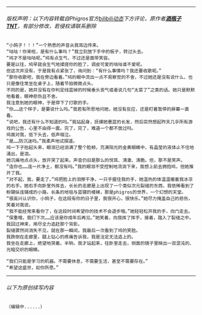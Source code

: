 ------
###### 版权声明：以下内容转载自Phigros官方[bilibili动态](https://t.bilibili.com/565071924972567743)下方评论，原作者[**酒瓶子TNT**](https://space.bilibili.com/568151295)，有部分修改，若侵权请联系删除
```
“小鸽子！！！”一个熟悉的声音从我耳边传来。
“咕咕！你来啦，是有什么事吗？”我立刻放下手中的板子，转过头去。
“鸠才不是咕咕呢。”鸠有点生气，不过还是面带笑容。
要是以往，鸠早就会生气地揉搓你的脸了，调皮可爱的咕咕谁不爱呢。
但这次并没有，于是我有点紧张了，询问到：“有什么事情吗？我还要收歌呢。”
“那你收歌吧，我在旁边看着。”鸠的眼中流出一点不易察觉的不舍，不过她还是没有说什么，也只是像往常坐在桌子上，随着节拍微微点头。
不同的是，她并没有在你判定线蓝掉的时候垂头丧气或者说几句“太菜了”之类的话。她只是默默地看着，眼神悲伤且不舍。
我注意到她的眼神，于是停下了打歌的手。
“你……这个样子，是要说什么吗。”我若有所思地问她，她没有反应，还是盯着暂停的屏幕一直看。
“说吧，我还有什么不知道的吗。”我站起身，抚摸她墨蓝的长发，然后突然想起昨天几乎所有游戏的公告，心里不由得一震。完了，完了，难道一个都不放过吗。
鸠面对我，低下头去，低声啜泣。
“是……防沉迷吗。”我柔声地试探道。
鸠一下子抬起头来，眼泪已经淌满了整个脸颊，充满阳光的金黄眼睛中，有晶莹的液体止不住地涌出，是泪。
她沉痛地点点头，放开哭了起来。声音仍旧是那么的悦耳、清澈、清脆。但，那不是笑声。
“连你也……连一片净土，都没有吗。”我的眼泪不受控制地流淌下来，我想上前去拥抱鸠，但她推开了我。
“对不起，我，要走了。”鸠把脸上的泪擦干净，一只手握住我的手，她温热的体温温暖着我冰凉的右手。她右手向卧室外挥去，长长的走廊是上出现了一个类似次元裂缝的东西，我依稀看到了粉键纵连铺成的小路，长条的地毯与蓝键的楼梯，那是phigros的世界，一个幻想的天堂。
“很高兴认识你，小鸽子，在这段有你的日子里，我很开心，很快乐。”她尽力掩盖自己的悲伤，笑着对我说。
“我不能经常来看你了，在这段时间希望你的技术不会退步哦。”她轻轻松开我的手，向门走去。
“保重哦，我们下次……应该是你成年后再见。”她笑着，向我挥了挥手，接着，踏入了裂缝之中。
我回过神来，用尽全力追赶那个背影。
裂缝骤然间消失不见，就在那一瞬间，我最后一次看到了鸠的笑脸。
我跌倒在走廊里，腿上钻心的疼痛告诉我，我是注定无法追上的。
我坐在走廊上，绝望地哭着。半晌，我才站起来，往卧室走去，侧面的镜子里映出一双混沌的、光暗交织的眼睛。

“我们只能是学习的机器。不需要休息，不需要生活，甚至不需要存在。”
“希望这盛世，如你所愿。”

```

------
###### 以下为原创续写内容
```
（编辑中......）
```

